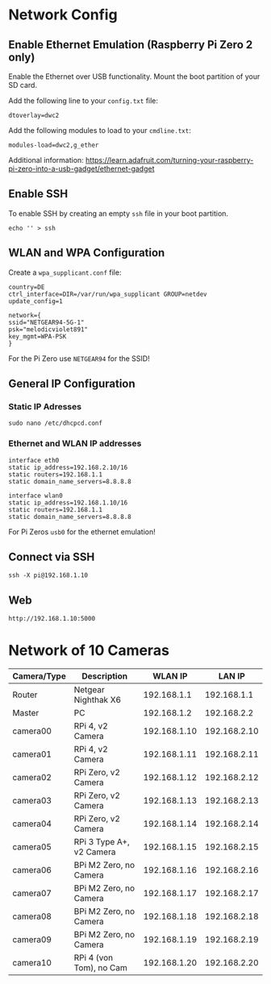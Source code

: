 # Network Config

## Enable Ethernet Emulation (Raspberry Pi Zero 2 only)

Enable the Ethernet over USB functionality.
Mount the boot partition of your SD card.

Add the following line to your `config.txt` file:

    dtoverlay=dwc2

Add the following modules to load to your `cmdline.txt`:

    modules-load=dwc2,g_ether

Additional information:
https://learn.adafruit.com/turning-your-raspberry-pi-zero-into-a-usb-gadget/ethernet-gadget

## Enable SSH

To enable SSH by creating an empty `ssh` file in your boot partition.

    echo '' > ssh

## WLAN and WPA Configuration

Create a `wpa_supplicant.conf` file:

    country=DE
    ctrl_interface=DIR=/var/run/wpa_supplicant GROUP=netdev
    update_config=1

    network={
    ssid="NETGEAR94-5G-1"
    psk="melodicviolet891"
    key_mgmt=WPA-PSK
    }

For the Pi Zero use `NETGEAR94` for the SSID!

## General IP Configuration

### Static IP Adresses

    sudo nano /etc/dhcpcd.conf

### Ethernet and WLAN IP addresses

    interface eth0
    static ip_address=192.168.2.10/16
    static routers=192.168.1.1
    static domain_name_servers=8.8.8.8

    interface wlan0
    static ip_address=192.168.1.10/16
    static routers=192.168.1.1
    static domain_name_servers=8.8.8.8

For Pi Zeros `usb0` for the ethernet emulation!

## Connect via SSH

    ssh -X pi@192.168.1.10

## Web

    http://192.168.1.10:5000

# Network of 10 Cameras

| Camera/Type    | Description              | WLAN IP      | LAN IP       |
| -------------- | ------------------------ | ------------ | ------------ |
| Router         | Netgear Nighthak X6      | 192.168.1.1  | 192.168.1.1  |
| Master         | PC                       | 192.168.1.2  | 192.168.2.2  |
| camera00       | RPi 4, v2 Camera         | 192.168.1.10 | 192.168.2.10 |
| camera01       | RPi 4, v2 Camera         | 192.168.1.11 | 192.168.2.11 |
| camera02       | RPi Zero, v2 Camera      | 192.168.1.12 | 192.168.2.12 |
| camera03       | RPi Zero, v2 Camera      | 192.168.1.13 | 192.168.2.13 |
| camera04       | RPi Zero, v2 Camera      | 192.168.1.14 | 192.168.2.14 |
| camera05       | RPi 3 Type A+, v2 Camera | 192.168.1.15 | 192.168.2.15 |
| camera06       | BPi M2 Zero, no Camera   | 192.168.1.16 | 192.168.2.16 |
| camera07       | BPi M2 Zero, no Camera   | 192.168.1.17 | 192.168.2.17 |
| camera08       | BPi M2 Zero, no Camera   | 192.168.1.18 | 192.168.2.18 |
| camera09       | BPi M2 Zero, no Camera   | 192.168.1.19 | 192.168.2.19 |
| camera10       | RPi 4 (von Tom), no Cam  | 192.168.1.20 | 192.168.2.20 |
